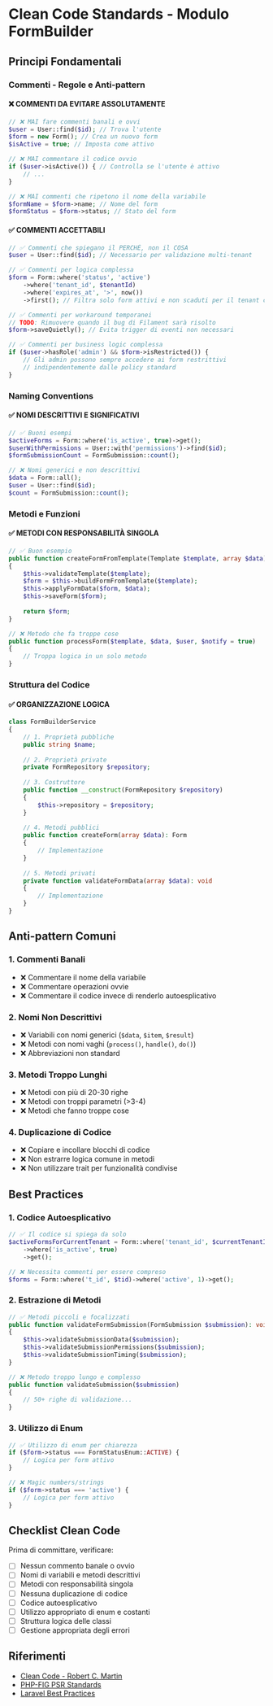 # Clean Code Standards - Modulo FormBuilder

## Principi Fondamentali

### Commenti - Regole e Anti-pattern

#### ❌ COMMENTI DA EVITARE ASSOLUTAMENTE

```php
// ❌ MAI fare commenti banali e ovvi
$user = User::find($id); // Trova l'utente
$form = new Form(); // Crea un nuovo form
$isActive = true; // Imposta come attivo

// ❌ MAI commentare il codice ovvio
if ($user->isActive()) { // Controlla se l'utente è attivo
    // ...
}

// ❌ MAI commenti che ripetono il nome della variabile
$formName = $form->name; // Nome del form
$formStatus = $form->status; // Stato del form
```

#### ✅ COMMENTI ACCETTABILI

```php
// ✅ Commenti che spiegano il PERCHÉ, non il COSA
$user = User::find($id); // Necessario per validazione multi-tenant

// ✅ Commenti per logica complessa
$form = Form::where('status', 'active')
    ->where('tenant_id', $tenantId)
    ->where('expires_at', '>', now())
    ->first(); // Filtra solo form attivi e non scaduti per il tenant corrente

// ✅ Commenti per workaround temporanei
// TODO: Rimuovere quando il bug di Filament sarà risolto
$form->saveQuietly(); // Evita trigger di eventi non necessari

// ✅ Commenti per business logic complessa
if ($user->hasRole('admin') && $form->isRestricted()) {
    // Gli admin possono sempre accedere ai form restrittivi
    // indipendentemente dalle policy standard
}
```

### Naming Conventions

#### ✅ NOMI DESCRITTIVI E SIGNIFICATIVI

```php
// ✅ Buoni esempi
$activeForms = Form::where('is_active', true)->get();
$userWithPermissions = User::with('permissions')->find($id);
$formSubmissionCount = FormSubmission::count();

// ❌ Nomi generici e non descrittivi
$data = Form::all();
$user = User::find($id);
$count = FormSubmission::count();
```

### Metodi e Funzioni

#### ✅ METODI CON RESPONSABILITÀ SINGOLA

```php
// ✅ Buon esempio
public function createFormFromTemplate(Template $template, array $data): Form
{
    $this->validateTemplate($template);
    $form = $this->buildFormFromTemplate($template);
    $this->applyFormData($form, $data);
    $this->saveForm($form);
    
    return $form;
}

// ❌ Metodo che fa troppe cose
public function processForm($template, $data, $user, $notify = true)
{
    // Troppa logica in un solo metodo
}
```

### Struttura del Codice

#### ✅ ORGANIZZAZIONE LOGICA

```php
class FormBuilderService
{
    // 1. Proprietà pubbliche
    public string $name;
    
    // 2. Proprietà private
    private FormRepository $repository;
    
    // 3. Costruttore
    public function __construct(FormRepository $repository)
    {
        $this->repository = $repository;
    }
    
    // 4. Metodi pubblici
    public function createForm(array $data): Form
    {
        // Implementazione
    }
    
    // 5. Metodi privati
    private function validateFormData(array $data): void
    {
        // Implementazione
    }
}
```

## Anti-pattern Comuni

### 1. Commenti Banali
- ❌ Commentare il nome della variabile
- ❌ Commentare operazioni ovvie
- ❌ Commentare il codice invece di renderlo autoesplicativo

### 2. Nomi Non Descrittivi
- ❌ Variabili con nomi generici (`$data`, `$item`, `$result`)
- ❌ Metodi con nomi vaghi (`process()`, `handle()`, `do()`)
- ❌ Abbreviazioni non standard

### 3. Metodi Troppo Lunghi
- ❌ Metodi con più di 20-30 righe
- ❌ Metodi con troppi parametri (>3-4)
- ❌ Metodi che fanno troppe cose

### 4. Duplicazione di Codice
- ❌ Copiare e incollare blocchi di codice
- ❌ Non estrarre logica comune in metodi
- ❌ Non utilizzare trait per funzionalità condivise

## Best Practices

### 1. Codice Autoesplicativo
```php
// ✅ Il codice si spiega da solo
$activeFormsForCurrentTenant = Form::where('tenant_id', $currentTenantId)
    ->where('is_active', true)
    ->get();

// ❌ Necessita commenti per essere compreso
$forms = Form::where('t_id', $tid)->where('active', 1)->get();
```

### 2. Estrazione di Metodi
```php
// ✅ Metodi piccoli e focalizzati
public function validateFormSubmission(FormSubmission $submission): void
{
    $this->validateSubmissionData($submission);
    $this->validateSubmissionPermissions($submission);
    $this->validateSubmissionTiming($submission);
}

// ❌ Metodo troppo lungo e complesso
public function validateSubmission($submission)
{
    // 50+ righe di validazione...
}
```

### 3. Utilizzo di Enum
```php
// ✅ Utilizzo di enum per chiarezza
if ($form->status === FormStatusEnum::ACTIVE) {
    // Logica per form attivo
}

// ❌ Magic numbers/strings
if ($form->status === 'active') {
    // Logica per form attivo
}
```

## Checklist Clean Code

Prima di committare, verificare:

- [ ] Nessun commento banale o ovvio
- [ ] Nomi di variabili e metodi descrittivi
- [ ] Metodi con responsabilità singola
- [ ] Nessuna duplicazione di codice
- [ ] Codice autoesplicativo
- [ ] Utilizzo appropriato di enum e costanti
- [ ] Struttura logica delle classi
- [ ] Gestione appropriata degli errori

## Riferimenti

- [Clean Code - Robert C. Martin](https://www.amazon.com/Clean-Code-Handbook-Software-Craftsmanship/dp/0132350884)
- [PHP-FIG PSR Standards](https://www.php-fig.org/psr/)
- [Laravel Best Practices](https://laravel.com/docs/best-practices)
